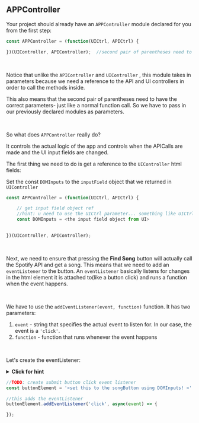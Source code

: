 ## APPController

Your project should already have an `APPController`  module declared for you from the first step:

```js
const APPController = (function(UICtrl, APICtrl) {

})(UIController, APIController);  //second pair of parentheses need to pass in parameters!
```



<br />



Notice that unlike the `APIController`  and `UIController` , this module takes in parameters because we need a reference to the API and UI controllers in order to call the methods inside. 

This also means that the second pair of parentheses need to have the correct parameters- just like a normal function call. So we have to pass in our previously declared modules as parameters.



<br />



So what does `APPController`  really do?

It controls the actual logic of the app and controls when the APICalls are made and the UI input fields are changed.

The first thing we need to do is get a reference to the `UIController`  html fields:

Set the const `DOMInputs`  to the `inputField` object that we returned in `UIController`

```js
const APPController = (function(UICtrl, APICtrl) {

    // get input field object ref
  	//hint: u need to use the UICtrl parameter... something like UICtrl.<objectName>
    const DOMInputs = <the input field object from UI>
    

})(UIController, APIController);
```



<br />



Next, we need to ensure that pressing the **Find Song** button will actually call the Spotify API and get a song. This means that we need to add an `eventListener` to the button. An `eventListener`  basically listens for changes in the html element it is attached to(like a button click) and runs a function when the event happens.



<br />



We have to use the `addEventListener(event, function)`  function. It has two parameters:

1. `event`  - string that specifies the actual event to listen for. In our case, the event is a `'click'`.
2. `function`  - function that runs whenever the event happens



<br />



Let's create the eventListener:



<details>
  <summary><strong>Click for hint</strong></summary>
  
  ```javascript
    //DOMInputs is the input field object so to get the button just do:
    const buttonElement = DOMInputs.songButton
  ```
</details>



```js
//TODO: create submit button click event listener
const buttonElement = '<set this to the songButton using DOMInputs! >'

//this adds the eventListener
buttonElement.addEventListener('click', async(event) => {

});
```



<br />

<br />



